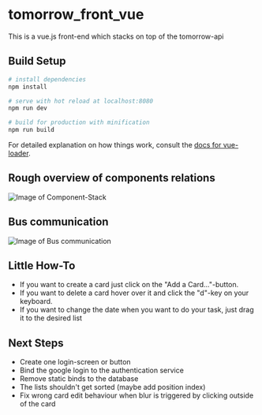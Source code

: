 # tomorrow_front_vue

This is a vue.js front-end which stacks on top of the tomorrow-api

## Build Setup

``` bash
# install dependencies
npm install

# serve with hot reload at localhost:8080
npm run dev

# build for production with minification
npm run build
```

For detailed explanation on how things work, consult the [docs for vue-loader](http://vuejs.github.io/vue-loader).

## Rough overview of components relations

![Image of Component-Stack](https://i.imgur.com/zAfV4iM.png)

## Bus communication

![Image of Bus communication](https://i.imgur.com/HuuPjQL.png)

## Little How-To

- If you want to create a card just click on the "Add a Card..."-button.
- If you want to delete a card hover over it and click the "d"-key on your keyboard.
- If you want to change the date when you want to do your task, just drag it to the desired list

## Next Steps

- Create one login-screen or button
- Bind the google login to the authentication service
- Remove static binds to the database
- The lists shouldn't get sorted (maybe add position index)
- Fix wrong card edit behaviour when blur is triggered by clicking outside of the card
